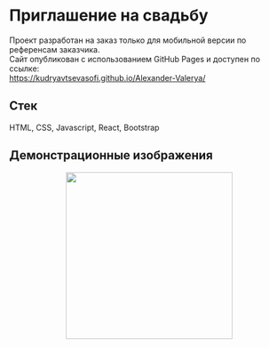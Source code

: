 # Приглашение на свадьбу
Проект разработан на заказ только для мобильной версии по референсам заказчика. <br/>
Сайт опубликован с использованием GitHub Pages и доступен по ссылке: <br/>
https://kudryavtsevasofi.github.io/Alexander-Valerya/

## Стек

HTML, CSS, Javascript, React, Bootstrap

## Демонстрационные изображения

<div align="center">
  <img width="300" src="demo.png"/>
</div>
